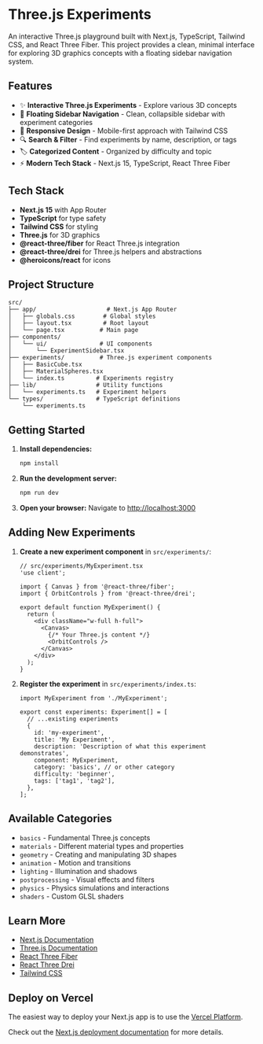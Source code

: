 # Three.js Experiments

An interactive Three.js playground built with Next.js, TypeScript, Tailwind CSS, and React Three Fiber. This project provides a clean, minimal interface for exploring 3D graphics concepts with a floating sidebar navigation system.

## Features

- ✨ **Interactive Three.js Experiments** - Explore various 3D concepts
- 🎨 **Floating Sidebar Navigation** - Clean, collapsible sidebar with experiment categories
- 📱 **Responsive Design** - Mobile-first approach with Tailwind CSS
- 🔍 **Search & Filter** - Find experiments by name, description, or tags
- 🏷️ **Categorized Content** - Organized by difficulty and topic
- ⚡ **Modern Tech Stack** - Next.js 15, TypeScript, React Three Fiber

## Tech Stack

- **Next.js 15** with App Router
- **TypeScript** for type safety
- **Tailwind CSS** for styling
- **Three.js** for 3D graphics
- **@react-three/fiber** for React Three.js integration
- **@react-three/drei** for Three.js helpers and abstractions
- **@heroicons/react** for icons

## Project Structure

```
src/
├── app/                    # Next.js App Router
│   ├── globals.css        # Global styles
│   ├── layout.tsx         # Root layout
│   └── page.tsx          # Main page
├── components/
│   └── ui/               # UI components
│       └── ExperimentSidebar.tsx
├── experiments/          # Three.js experiment components
│   ├── BasicCube.tsx
│   ├── MaterialSpheres.tsx
│   └── index.ts         # Experiments registry
├── lib/                 # Utility functions
│   └── experiments.ts   # Experiment helpers
└── types/               # TypeScript definitions
    └── experiments.ts
```

## Getting Started

1. **Install dependencies:**
   ```bash
   npm install
   ```

2. **Run the development server:**
   ```bash
   npm run dev
   ```

3. **Open your browser:**
   Navigate to [http://localhost:3000](http://localhost:3000)

## Adding New Experiments

1. **Create a new experiment component** in `src/experiments/`:
   ```tsx
   // src/experiments/MyExperiment.tsx
   'use client';
   
   import { Canvas } from '@react-three/fiber';
   import { OrbitControls } from '@react-three/drei';
   
   export default function MyExperiment() {
     return (
       <div className="w-full h-full">
         <Canvas>
           {/* Your Three.js content */}
           <OrbitControls />
         </Canvas>
       </div>
     );
   }
   ```

2. **Register the experiment** in `src/experiments/index.ts`:
   ```tsx
   import MyExperiment from './MyExperiment';
   
   export const experiments: Experiment[] = [
     // ...existing experiments
     {
       id: 'my-experiment',
       title: 'My Experiment',
       description: 'Description of what this experiment demonstrates',
       component: MyExperiment,
       category: 'basics', // or other category
       difficulty: 'beginner',
       tags: ['tag1', 'tag2'],
     },
   ];
   ```

## Available Categories

- `basics` - Fundamental Three.js concepts
- `materials` - Different material types and properties
- `geometry` - Creating and manipulating 3D shapes
- `animation` - Motion and transitions
- `lighting` - Illumination and shadows
- `postprocessing` - Visual effects and filters
- `physics` - Physics simulations and interactions
- `shaders` - Custom GLSL shaders

## Learn More

- [Next.js Documentation](https://nextjs.org/docs)
- [Three.js Documentation](https://threejs.org/docs/)
- [React Three Fiber](https://docs.pmnd.rs/react-three-fiber/getting-started/introduction)
- [React Three Drei](https://github.com/pmndrs/drei)
- [Tailwind CSS](https://tailwindcss.com/docs)

## Deploy on Vercel

The easiest way to deploy your Next.js app is to use the [Vercel Platform](https://vercel.com/new?utm_medium=default-template&filter=next.js&utm_source=create-next-app&utm_campaign=create-next-app-readme).

Check out the [Next.js deployment documentation](https://nextjs.org/docs/app/building-your-application/deploying) for more details.
